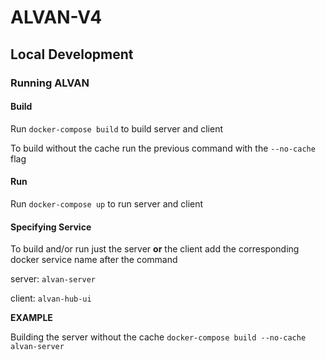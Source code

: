 # ALVAN-V4

## Local Development
### Running ALVAN
#### Build
Run `docker-compose build` to build server and client

To build without the cache run the previous command with the `--no-cache` flag

#### Run
Run `docker-compose up` to run server and client

#### Specifying Service
To build and/or run just the server **or** the client add the corresponding docker service name after the command

server: `alvan-server`

client: `alvan-hub-ui`

**EXAMPLE**

Building the server without the cache
```docker-compose build --no-cache alvan-server```